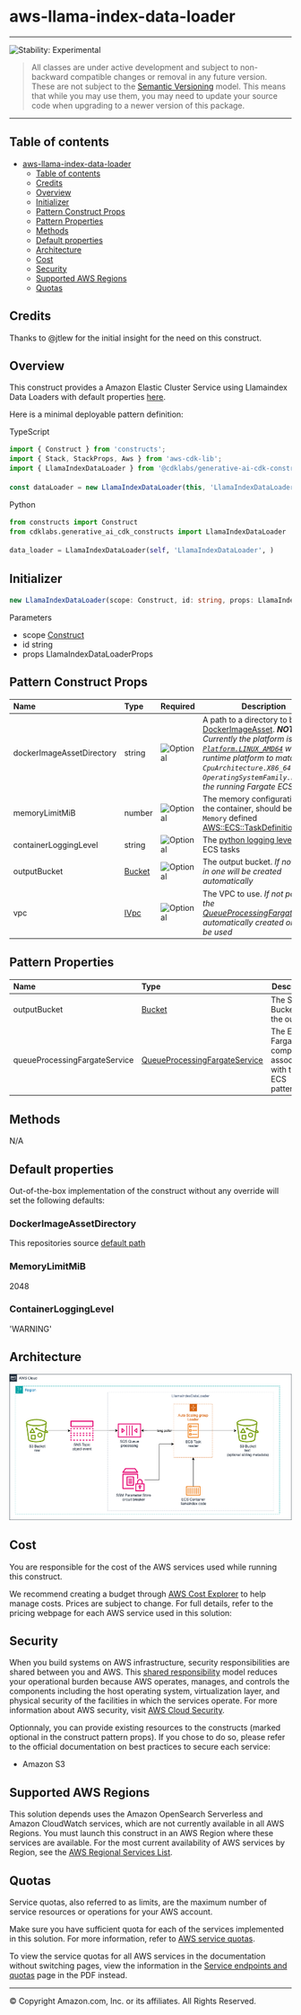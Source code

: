 # aws-llama-index-data-loader

<!--BEGIN STABILITY BANNER-->

---

![Stability: Experimental](https://img.shields.io/badge/stability-Experimental-important.svg?style=for-the-badge)

> All classes are under active development and subject to non-backward compatible changes or removal in any
> future version. These are not subject to the [Semantic Versioning](https://semver.org/) model.
> This means that while you may use them, you may need to update your source code when upgrading to a newer version of this package.

---

<!--END STABILITY BANNER-->

## Table of contents

- [aws-llama-index-data-loader](#aws-llama-index-data-loader)
  - [Table of contents](#table-of-contents)
  - [Credits](#credits)
  - [Overview](#overview)
  - [Initializer](#initializer)
  - [Pattern Construct Props](#pattern-construct-props)
  - [Pattern Properties](#pattern-properties)
  - [Methods](#methods)
  - [Default properties](#default-properties)
  - [Architecture](#architecture)
  - [Cost](#cost)
  - [Security](#security)
  - [Supported AWS Regions](#supported-aws-regions)
  - [Quotas](#quotas)

## Credits

Thanks to @jtlew for the initial insight for the need on this construct.

## Overview

This construct provides a Amazon Elastic Cluster Service using Llamaindex Data Loaders with default properties [here](#default-properties).

Here is a minimal deployable pattern definition:

TypeScript

```typescript
import { Construct } from 'constructs';
import { Stack, StackProps, Aws } from 'aws-cdk-lib';
import { LlamaIndexDataLoader } from '@cdklabs/generative-ai-cdk-constructs';

const dataLoader = new LlamaIndexDataLoader(this, 'LlamaIndexDataLoader', {});
```

Python

```python
from constructs import Construct
from cdklabs.generative_ai_cdk_constructs import LlamaIndexDataLoader

data_loader = LlamaIndexDataLoader(self, 'LlamaIndexDataLoader', )
```

## Initializer

```typescript
new LlamaIndexDataLoader(scope: Construct, id: string, props: LlamaIndexDataLoaderProps)
```

Parameters

- scope [Construct](https://docs.aws.amazon.com/cdk/api/v2/docs/constructs.Construct.html)
- id string
- props LlamaIndexDataLoaderProps

## Pattern Construct Props

| **Name**                               | **Type**                                                                                                                                               | **Required**                                              | **Description**                                                                                                                                                                                                                                                                                                                                                                                               |
| :--------------------------------------- | :------------------------------------------------------------------------------------------------------------------------------------------------------- | ----------------------------------------------------------- | --------------------------------------------------------------------------------------------------------------------------------------------------------------------------------------------------------------------------------------------------------------------------------------------------------------------------------------------------------------------------------------------------------------- |
| dockerImageAssetDirectory               | string                                | ![Optional](https://img.shields.io/badge/optional-4169E1) | A path to a directory to build a [DockerImageAsset](https://docs.aws.amazon.com/cdk/api/v2/docs/aws-cdk-lib.aws_ecr_assets.DockerImageAsset.html). _**NOTE**: Currently the platform is fixed to [`Platform.LINUX_AMD64`](https://docs.aws.amazon.com/cdk/api/v2/docs/aws-cdk-lib.aws_ecr_assets.Platform.html) with the runtime platform to match with `CpuArchitecture.X86_64` and `OperatingSystemFamily.LINUX` for the running Fargate ECS_ |
| memoryLimitMiB | number | ![Optional](https://img.shields.io/badge/optional-4169E1) | The memory configuration for the container, should be a valid `Memory` defined [AWS::ECS::TaskDefinition](https://docs.aws.amazon.com/AWSCloudFormation/latest/UserGuide/aws-resource-ecs-taskdefinition.html#cfn-ecs-taskdefinition-memory) |
| containerLoggingLevel | string | ![Optional](https://img.shields.io/badge/optional-4169E1) | The [python logging level](https://docs.python.org/3/library/logging.html#levels) for the ECS tasks |
| outputBucket | [Bucket](https://docs.aws.amazon.com/cdk/api/v2/docs/aws-cdk-lib.aws_s3.Bucket.html) | ![Optional](https://img.shields.io/badge/optional-4169E1) | The output bucket. _If not passed in one will be created automatically_ |
| vpc | [IVpc](https://docs.aws.amazon.com/cdk/api/v2/docs/aws-cdk-lib.aws_ec2.IVpc.html) | ![Optional](https://img.shields.io/badge/optional-4169E1) | The VPC to use. _If not passed in, the [QueueProcessingFargateService](https://docs.aws.amazon.com/cdk/api/v2/docs/aws-cdk-lib.aws_ecs_patterns.QueueProcessingFargateService.html) automatically created one will be used_ |

## Pattern Properties

| **Name**                     | **Type**                                                                                                                  | **Description**                                                                                                                                                                |
| :----------------------------- | :-------------------------------------------------------------------------------------------------------------------------- | -------------------------------------------------------------------------------------------------------------------------------------------------------------------------------- |
| outputBucket                          | [Bucket](https://docs.aws.amazon.com/cdk/api/v2/docs/aws-cdk-lib.aws_s3.Bucket.html)                                      | The S3 Bucket for the output.  |
| queueProcessingFargateService | [QueueProcessingFargateService](https://docs.aws.amazon.com/cdk/api/v2/docs/aws-cdk-lib.aws_ecs_patterns.QueueProcessingFargateService.html) | The ECS Fargate and components assocated with the ECS pattern. |

## Methods

N/A

## Default properties

Out-of-the-box implementation of the construct without any override will set the following defaults:

### DockerImageAssetDirectory

This repositories source [default path](https://github.com/awslabs/generative-ai-cdk-constructs/tree/main/resources/gen-ai/aws-llama-index-data-loader/docker)

### MemoryLimitMiB

2048

### ContainerLoggingLevel

'WARNING'

## Architecture

![Architecture Diagram](architecture.png)

## Cost

You are responsible for the cost of the AWS services used while running this construct.

We recommend creating a budget through [AWS Cost Explorer](http://aws.amazon.com/aws-cost-management/aws-cost-explorer/) to help manage costs. Prices are subject to change. For full details, refer to the pricing webpage for each AWS service used in this solution:

## Security

When you build systems on AWS infrastructure, security responsibilities are shared between you and AWS. This [shared responsibility](http://aws.amazon.com/compliance/shared-responsibility-model/) model reduces your operational burden because AWS operates, manages, and controls the components including the host operating system, virtualization layer, and physical security of the facilities in which the services operate. For more information about AWS security, visit [AWS Cloud Security](http://aws.amazon.com/security/).

Optionnaly, you can provide existing resources to the constructs (marked optional in the construct pattern props). If you chose to do so, please refer to the official documentation on best practices to secure each service:

- Amazon S3

## Supported AWS Regions

This solution depends uses the Amazon OpenSearch Serverless and Amazon CloudWatch services, which are not currently available in all AWS Regions. You must launch this construct in an AWS Region where these services are available. For the most current availability of AWS services by Region, see the [AWS Regional Services List](https://aws.amazon.com/about-aws/global-infrastructure/regional-product-services/).

## Quotas

Service quotas, also referred to as limits, are the maximum number of service resources or operations for your AWS account.

Make sure you have sufficient quota for each of the services implemented in this solution. For more information, refer to [AWS service quotas](https://docs.aws.amazon.com/general/latest/gr/aws_service_limits.html).

To view the service quotas for all AWS services in the documentation without switching pages, view the information in the [Service endpoints and quotas](https://docs.aws.amazon.com/general/latest/gr/aws-general.pdf#aws-service-information) page in the PDF instead.

---

&copy; Copyright Amazon.com, Inc. or its affiliates. All Rights Reserved.
